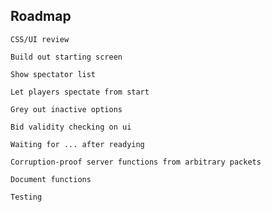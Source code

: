 ## Roadmap

    CSS/UI review

    Build out starting screen

    Show spectator list

    Let players spectate from start

    Grey out inactive options

    Bid validity checking on ui

    Waiting for ... after readying

    Corruption-proof server functions from arbitrary packets

    Document functions

    Testing